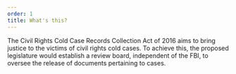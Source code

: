 ```yaml
---
order: 1
title: What's this?
---
```

The Civil Rights Cold Case Records Collection Act of 2016 aims to bring justice to the victims of civil rights cold cases. To achieve this, the proposed legislature would establish a review board, independent of the FBI, to oversee the release of documents pertaining to cases.
